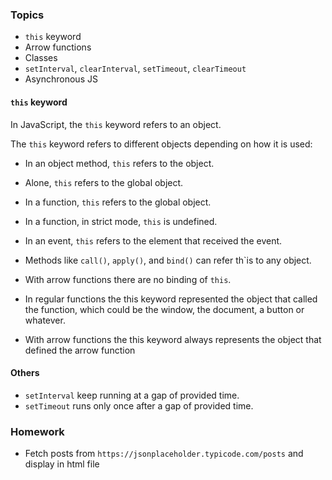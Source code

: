 ### Topics

- `this` keyword
- Arrow functions
- Classes
- `setInterval`, `clearInterval`, `setTimeout`, `clearTimeout`
- Asynchronous JS

#### `this` keyword
In JavaScript, the `this` keyword refers to an object.

The `this` keyword refers to different objects depending on how it is used:

- In an object method, `this` refers to the object.
- Alone, `this` refers to the global object.
- In a function, `this` refers to the global object.
- In a function, in strict mode, `this` is undefined.
- In an event, `this` refers to the element that received the event.
- Methods like `call()`, `apply()`, and `bind()` can refer th`is to any object.

- With arrow functions there are no binding of `this`.
- In regular functions the this keyword represented the object that called the function, which could be the window, the document, a button or whatever.
- With arrow functions the this keyword always represents the object that defined the arrow function

#### Others

- `setInterval` keep running at a gap of provided time.
- `setTimeout` runs only once after a gap of provided time.


### Homework

- Fetch posts from `https://jsonplaceholder.typicode.com/posts` and display in html file